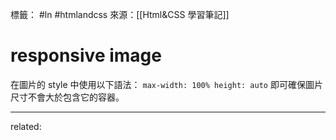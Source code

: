 標籤： #ln #htmlandcss 
來源：[[Html&CSS 學習筆記]]

# responsive image
在圖片的 style 中使用以下語法：
`max-width: 100%
height: auto`
即可確保圖片尺寸不會大於包含它的容器。


---

related: